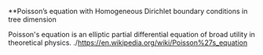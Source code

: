 
**Poisson’s equation with Homogeneous Dirichlet boundary conditions in tree dimension
 
Poisson's equation is an elliptic partial differential equation of broad utility in theoretical physics.
./https://en.wikipedia.org/wiki/Poisson%27s_equation
